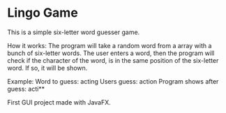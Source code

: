 # Lingo Game

This is a simple six-letter word guesser game.

How it works:
The program will take a random word from a array with a bunch of six-letter words.
The user enters a word, then the program will check if the character of the word, is in the same position of the six-letter word.
If so, it will be shown.


Example:
Word to guess: acting
Users guess: action
Program shows after guess: acti**

First GUI project made with JavaFX.